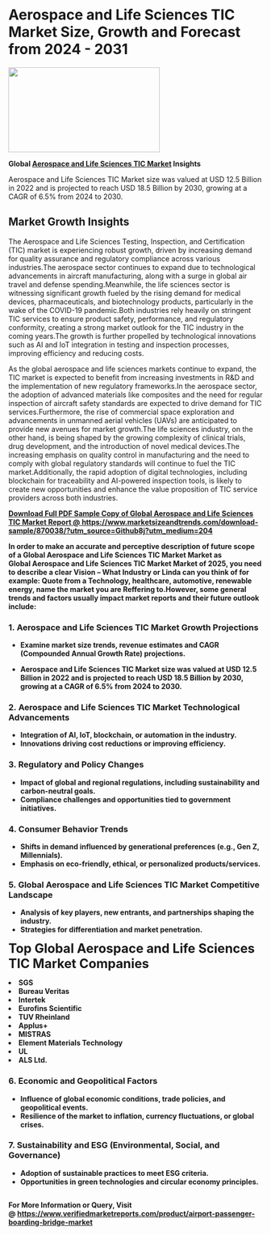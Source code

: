 <H1>Aerospace and Life Sciences TIC Market Size, Growth and Forecast from 2024 - 2031</H1><img class="aligncenter size-medium wp-image-584254" src="https://thirdeyenews.in/wp-content/uploads/2024/09/Global-Market-Research-300x168.jpeg" alt="" width="300" height="168" /><p><strong>Global&nbsp;<a href="https://www.marketsizeandtrends.com/download-sample/870038/?utm_source=Github8j?utm_medium=204">Aerospace and Life Sciences TIC Market</a> Insights</strong></p><p>Aerospace and Life Sciences TIC Market size was valued at USD 12.5 Billion in 2022 and is projected to reach USD 18.5 Billion by 2030, growing at a CAGR of 6.5% from 2024 to 2030.</p><p><h2>Market Growth Insights</h2> <p>The Aerospace and Life Sciences Testing, Inspection, and Certification (TIC) market is experiencing robust growth, driven by increasing demand for quality assurance and regulatory compliance across various industries.The aerospace sector continues to expand due to technological advancements in aircraft manufacturing, along with a surge in global air travel and defense spending.Meanwhile, the life sciences sector is witnessing significant growth fueled by the rising demand for medical devices, pharmaceuticals, and biotechnology products, particularly in the wake of the COVID-19 pandemic.Both industries rely heavily on stringent TIC services to ensure product safety, performance, and regulatory conformity, creating a strong market outlook for the TIC industry in the coming years.The growth is further propelled by technological innovations such as AI and IoT integration in testing and inspection processes, improving efficiency and reducing costs.</p> <p><strong><a href="#"></a></strong></p> <p>As the global aerospace and life sciences markets continue to expand, the TIC market is expected to benefit from increasing investments in R&D and the implementation of new regulatory frameworks.In the aerospace sector, the adoption of advanced materials like composites and the need for regular inspection of aircraft safety standards are expected to drive demand for TIC services.Furthermore, the rise of commercial space exploration and advancements in unmanned aerial vehicles (UAVs) are anticipated to provide new avenues for market growth.The life sciences industry, on the other hand, is being shaped by the growing complexity of clinical trials, drug development, and the introduction of novel medical devices.The increasing emphasis on quality control in manufacturing and the need to comply with global regulatory standards will continue to fuel the TIC market.Additionally, the rapid adoption of digital technologies, including blockchain for traceability and AI-powered inspection tools, is likely to create new opportunities and enhance the value proposition of TIC service providers across both industries.</p> <p><strong><a href="#"></p><p><span class=""><strong>Download Full PDF Sample Copy of Global Aerospace and Life Sciences TIC Market Report</strong> @ <a href="https://www.marketsizeandtrends.com/download-sample/870038/?utm_source=Github8j?utm_medium=204" target="_blank">https://www.marketsizeandtrends.com/download-sample/870038/?utm_source=Github8j?utm_medium=204</a></span></p><p>In order to make an accurate and perceptive description of future scope of a Global&nbsp;Aerospace and Life Sciences TIC Market Market as Global&nbsp;Aerospace and Life Sciences TIC Market Market of 2025, you need to describe a clear Vision &ndash; What Industry or Linda can you think of for example: Quote from a Technology, healthcare, automotive, renewable energy, name the market you are Reffering to.However, some general trends and factors usually impact market reports and their future outlook include:</p><h3>1.&nbsp;<strong>Aerospace and Life Sciences TIC Market Growth Projections</strong></h3><ul><li>Examine market size trends, revenue estimates and CAGR (Compounded Annual Growth Rate) projections.</li><li><p>Aerospace and Life Sciences TIC Market size was valued at USD 12.5 Billion in 2022 and is projected to reach USD 18.5 Billion by 2030, growing at a CAGR of 6.5% from 2024 to 2030.</p></li></ul><h3>2.&nbsp;<strong>Aerospace and Life Sciences TIC Market Technological Advancements</strong></h3><ul><li>Integration of AI, IoT, blockchain, or automation in the industry.</li><li>Innovations driving cost reductions or improving efficiency.</li></ul><h3>3.&nbsp;<strong>Regulatory and Policy Changes</strong></h3><ul><li>Impact of global and regional regulations, including sustainability and carbon-neutral goals.</li><li>Compliance challenges and opportunities tied to government initiatives.</li></ul><h3>4.&nbsp;<strong>Consumer Behavior Trends</strong></h3><ul><li>Shifts in demand influenced by generational preferences (e.g., Gen Z, Millennials).</li><li>Emphasis on eco-friendly, ethical, or personalized products/services.</li></ul><h3>5.&nbsp;<strong>Global Aerospace and Life Sciences TIC Market Competitive Landscape</strong></h3><ul><li>Analysis of key players, new entrants, and partnerships shaping the industry.</li><li>Strategies for differentiation and market penetration.</li></ul><p data-pm-slice="1 1 []"><span style="color: inherit; font-family: inherit; font-size: 25px;">Top Global Aerospace and Life Sciences TIC Market Companies</span></p><div class="" data-test-id=""><p><li>SGS</li><li> Bureau Veritas</li><li> Intertek</li><li> Eurofins Scientific</li><li> TUV Rheinland</li><li> Applus+</li><li> MISTRAS</li><li> Element Materials Technology</li><li> UL</li><li> ALS Ltd.</li></p></div><h3>6.&nbsp;<strong>Economic and Geopolitical Factors</strong></h3><ul><li>Influence of global economic conditions, trade policies, and geopolitical events.</li><li>Resilience of the market to inflation, currency fluctuations, or global crises.</li></ul><h3>7.&nbsp;<strong>Sustainability and ESG (Environmental, Social, and Governance)</strong></h3><ul><li>Adoption of sustainable practices to meet ESG criteria.</li><li>Opportunities in green technologies and circular economy principles.</li></ul><h2><strong style="font-size: 14px;">For More Information or Query, Visit @&nbsp;</strong><a style="background-color: #ffffff; font-size: 14px;" href="https://www.marketsizeandtrends.com/report/aerospace-and-life-sciences-tic-market/" target="_blank">https://www.verifiedmarketreports.com/product/airport-passenger-boarding-bridge-market</a></h2>